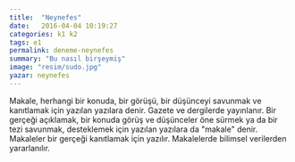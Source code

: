 ```yaml
---
title:  "Neynefes"
date:   2016-04-04 10:19:27
categories: k1 k2
tags: e1
permalink: deneme-neynefes
summary: "Bu nasıl birşeymiş"
image: "resim/sudo.jpg"
yazar: neynefes
---
```


Makale, herhangi bir konuda, bir görüşü, bir düşünceyi savunmak ve kanıtlamak için yazılan yazılara denir. Gazete ve dergilerde yayınlanır. Bir gerçeği açıklamak, bir konuda görüş ve düşünceler öne sürmek ya da bir tezi savunmak, desteklemek için yazılan yazılara da "makale" denir. Makaleler bir gerçeği kanıtlamak için yazılır. Makalelerde bilimsel verilerden yararlanılır.
